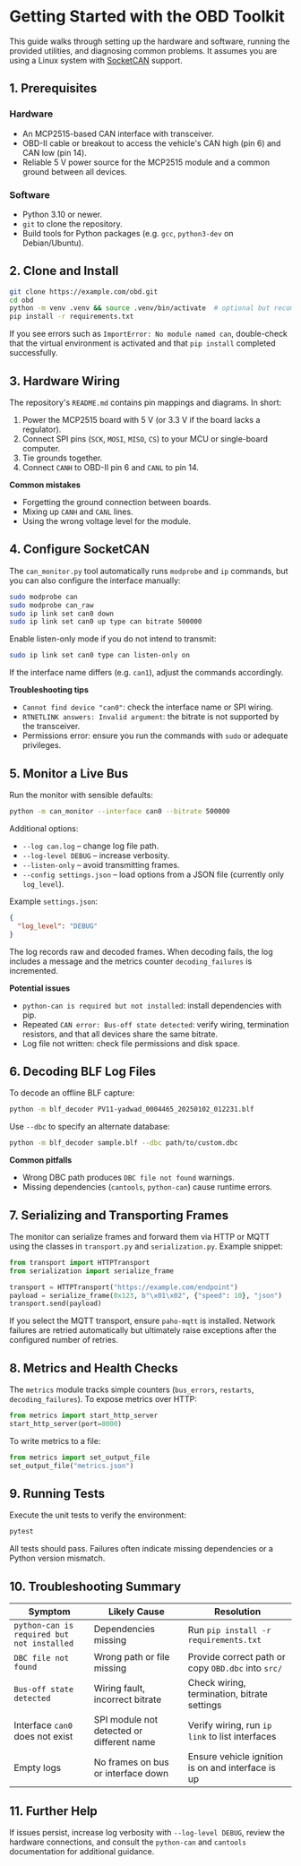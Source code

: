 # Getting Started with the OBD Toolkit

This guide walks through setting up the hardware and software, running the provided
utilities, and diagnosing common problems.  It assumes you are using a Linux system
with [SocketCAN](https://www.kernel.org/doc/Documentation/networking/can.txt) support.

## 1. Prerequisites

### Hardware
- An MCP2515-based CAN interface with transceiver.
- OBD-II cable or breakout to access the vehicle's CAN high (pin 6) and CAN low (pin 14).
- Reliable 5 V power source for the MCP2515 module and a common ground between all devices.

### Software
- Python 3.10 or newer.
- `git` to clone the repository.
- Build tools for Python packages (e.g. `gcc`, `python3-dev` on Debian/Ubuntu).

## 2. Clone and Install

```bash
git clone https://example.com/obd.git
cd obd
python -m venv .venv && source .venv/bin/activate  # optional but recommended
pip install -r requirements.txt
```

If you see errors such as `ImportError: No module named can`, double-check that the
virtual environment is activated and that `pip install` completed successfully.

## 3. Hardware Wiring

The repository's `README.md` contains pin mappings and diagrams.  In short:

1. Power the MCP2515 board with 5 V (or 3.3 V if the board lacks a regulator).
2. Connect SPI pins (`SCK`, `MOSI`, `MISO`, `CS`) to your MCU or single-board computer.
3. Tie grounds together.
4. Connect `CANH` to OBD-II pin 6 and `CANL` to pin 14.

**Common mistakes**
- Forgetting the ground connection between boards.
- Mixing up `CANH` and `CANL` lines.
- Using the wrong voltage level for the module.

## 4. Configure SocketCAN

The `can_monitor.py` tool automatically runs `modprobe` and `ip` commands, but you can
also configure the interface manually:

```bash
sudo modprobe can
sudo modprobe can_raw
sudo ip link set can0 down
sudo ip link set can0 up type can bitrate 500000
```

Enable listen-only mode if you do not intend to transmit:

```bash
sudo ip link set can0 type can listen-only on
```

If the interface name differs (e.g. `can1`), adjust the commands accordingly.

**Troubleshooting tips**
- `Cannot find device "can0"`: check the interface name or SPI wiring.
- `RTNETLINK answers: Invalid argument`: the bitrate is not supported by the transceiver.
- Permissions error: ensure you run the commands with `sudo` or adequate privileges.

## 5. Monitor a Live Bus

Run the monitor with sensible defaults:

```bash
python -m can_monitor --interface can0 --bitrate 500000
```

Additional options:
- `--log can.log` – change log file path.
- `--log-level DEBUG` – increase verbosity.
- `--listen-only` – avoid transmitting frames.
- `--config settings.json` – load options from a JSON file (currently only `log_level`).

Example `settings.json`:

```json
{
  "log_level": "DEBUG"
}
```

The log records raw and decoded frames.  When decoding fails, the log includes a
message and the metrics counter `decoding_failures` is incremented.

**Potential issues**
- `python-can is required but not installed`: install dependencies with pip.
- Repeated `CAN error: Bus-off state detected`: verify wiring, termination resistors,
  and that all devices share the same bitrate.
- Log file not written: check file permissions and disk space.

## 6. Decoding BLF Log Files

To decode an offline BLF capture:

```bash
python -m blf_decoder PV11-yadwad_0004465_20250102_012231.blf
```

Use `--dbc` to specify an alternate database:

```bash
python -m blf_decoder sample.blf --dbc path/to/custom.dbc
```

**Common pitfalls**
- Wrong DBC path produces `DBC file not found` warnings.
- Missing dependencies (`cantools`, `python-can`) cause runtime errors.

## 7. Serializing and Transporting Frames

The monitor can serialize frames and forward them via HTTP or MQTT using the
classes in `transport.py` and `serialization.py`.  Example snippet:

```python
from transport import HTTPTransport
from serialization import serialize_frame

transport = HTTPTransport("https://example.com/endpoint")
payload = serialize_frame(0x123, b"\x01\x02", {"speed": 10}, "json")
transport.send(payload)
```

If you select the MQTT transport, ensure `paho-mqtt` is installed.  Network failures
are retried automatically but ultimately raise exceptions after the configured number
of retries.

## 8. Metrics and Health Checks

The `metrics` module tracks simple counters (`bus_errors`, `restarts`,
`decoding_failures`).  To expose metrics over HTTP:

```python
from metrics import start_http_server
start_http_server(port=8000)
```

To write metrics to a file:

```python
from metrics import set_output_file
set_output_file("metrics.json")
```

## 9. Running Tests

Execute the unit tests to verify the environment:

```bash
pytest
```

All tests should pass.  Failures often indicate missing dependencies or a Python
version mismatch.

## 10. Troubleshooting Summary

| Symptom | Likely Cause | Resolution |
|--------|--------------|-----------|
| `python-can is required but not installed` | Dependencies missing | Run `pip install -r requirements.txt` |
| `DBC file not found` | Wrong path or file missing | Provide correct path or copy `OBD.dbc` into `src/` |
| `Bus-off state detected` | Wiring fault, incorrect bitrate | Check wiring, termination, bitrate settings |
| Interface `can0` does not exist | SPI module not detected or different name | Verify wiring, run `ip link` to list interfaces |
| Empty logs | No frames on bus or interface down | Ensure vehicle ignition is on and interface is up |

## 11. Further Help

If issues persist, increase log verbosity with `--log-level DEBUG`, review the
hardware connections, and consult the `python-can` and `cantools` documentation for
additional guidance.

